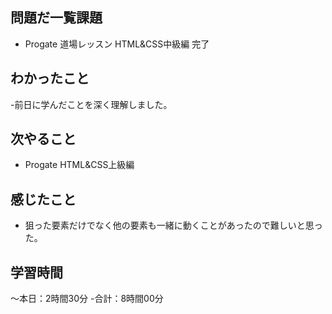 ## 問題だ一覧課題
- Progate 道場レッスン HTML&CSS中級編 完了
## わかったこと
-前日に学んだことを深く理解しました。
## 次やること
- Progate HTML&CSS上級編
## 感じたこと
- 狙った要素だけでなく他の要素も一緒に動くことがあったので難しいと思った。
## 学習時間
～本日：2時間30分
-合計：8時間00分
